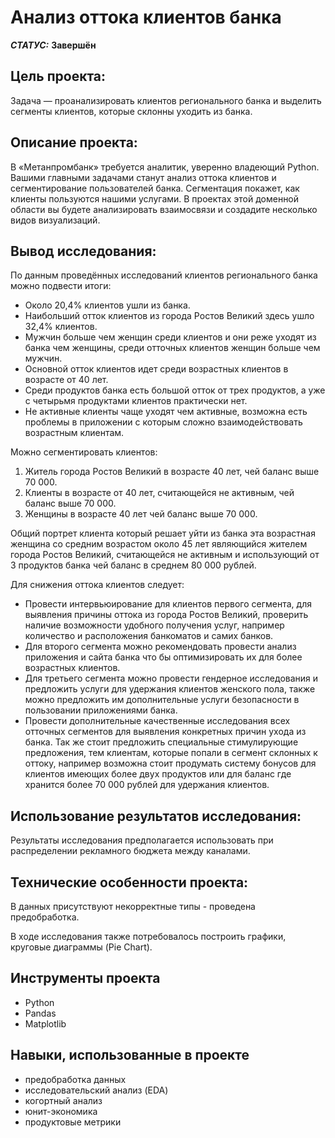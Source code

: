 # Анализ оттока клиентов банка


***СТАТУС:*** **Завершён**


## Цель проекта:

Задача — проанализировать клиентов регионального банка и выделить сегменты клиентов, которые склонны уходить из банка.

## Описание проекта:

В «Метанпромбанк» требуется аналитик, уверенно владеющий Python. Вашими главными задачами станут анализ оттока клиентов и сегментирование пользователей банка. Сегментация покажет, как клиенты пользуются нашими услугами. В проектах этой доменной области вы будете анализировать взаимосвязи и создадите несколько видов визуализаций.


## Вывод исследования:



По данным проведённых исследований клиентов регионального банка можно подвести итоги:

- Около 20,4% клиентов ушли из банка.
- Наибольший отток клиентов из города Ростов Великий здесь ушло 32,4% клиентов.
- Мужчин больше чем женщин среди клиентов и они реже уходят из банка чем женщины, среди отточных клиентов женщин больше чем мужчин.
- Основной отток клиентов идет среди возрастных клиентов в возрасте от 40 лет.
- Среди продуктов банка есть большой отток от трех продуктов, а уже с четырьмя продуктами клиентов практически нет.
- Не активные клиенты чаще уходят чем активные, возможна есть проблемы в приложении с которым сложно взаимодействовать возрастным клиентам.

Можно сегментировать клиентов:

  1. Житель города Ростов Великий в возрасте 40 лет, чей баланс выше 70 000.
  2. Клиенты в возрасте от 40 лет, считающейся не активным, чей баланс выше 70 000.
  3. Женщины в возрасте 40 лет чей баланс выше 70 000.

Общий портрет клиента который решает уйти из банка эта возрастная женщина со средним возрастом около 45 лет являющийся жителем города Ростов Великий, считающейся не активным и использующий от 3 продуктов банка чей баланс в среднем 80 000 рублей.

Для снижения оттока клиентов следует:

- Провести интервьюирование для клиентов первого сегмента, для выявления причины оттока из города Ростов Великий, проверить наличие возможности удобного получения услуг, например количество и расположения банкоматов и самих банков.
- Для второго сегмента можно рекомендовать провести анализ приложения и сайта банка что бы оптимизировать их для более возрастных клиентов.
- Для третьего сегмента можно провести гендерное исследования и предложить услуги для удержания клиентов женского пола, также можно предложить им дополнительные услуги безопасности в пользовании приложениями банка.
- Провести дополнительные качественные исследования всех отточных сегментов для выявления конкретных причин ухода из банка. Так же стоит предложить специальные стимулирующие предложения, тем клиентам, которые попали в сегмент склонных к оттоку, например возможна стоит продумать систему бонусов для клиентов имеющих более двух продуктов или для баланс где хранится более 70 000 рублей для удержания клиентов.


## Использование результатов исследования:

Результаты исследования предполагается использовать при распределении рекламного бюджета между каналами.

## Технические особенности проекта:

В данных присутствуют некорректные типы - проведена предобработка.

В ходе исследования также потребовалось построить графики, круговые диаграммы (Pie Chart).


## Инструменты проекта

- Python
- Pandas
- Matplotlib


## Навыки, использованные в проекте

- предобработка данных
- исследовательский анализ (EDA)
- когортный анализ
- юнит-экономика
- продуктовые метрики
